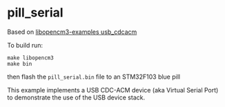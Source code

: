 # pill\_serial

Based on [libopencm3-examples usb_cdcacm](https://github.com/libopencm3/libopencm3-examples/tree/master/examples/stm32/f1/stm32-h103/usb_cdcacm)

To build run:

    make libopencm3
    make bin

then flash the `pill_serial.bin` file to an STM32F103 blue pill

This example implements a USB CDC-ACM device (aka Virtual Serial Port)
to demonstrate the use of the USB device stack.

